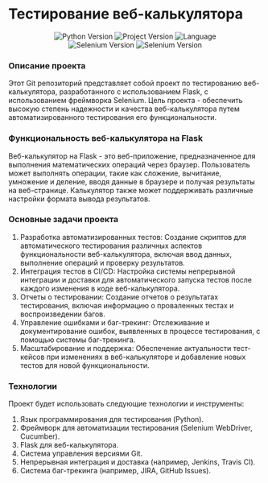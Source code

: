 # Тестирование веб-калькулятора

<p align="center">
   <img src="https://img.shields.io/badge/python-3.8-green" alt="Python Version">
   <img src="https://img.shields.io/badge/version-v1.0b-lightgrey" alt="Project Version">
   <img src="https://img.shields.io/badge/language-ru-blue" alt="Language">
  <br>
  <img src="https://img.shields.io/badge/selenium-4.17.2-green" alt="Selenium Version">
  <img src="https://img.shields.io/badge/flask-3.0.1-green" alt="Selenium Version">
</p>

### Описание проекта
Этот Git репозиторий представляет собой проект по тестированию веб-калькулятора, разработанного с использованием Flask, с использованием фреймворка Selenium. Цель проекта - обеспечить высокую степень надежности и качества веб-калькулятора путем автоматизированного тестирования его функциональности.

### Функциональность веб-калькулятора на Flask
Веб-калькулятор на Flask - это веб-приложение, предназначенное для выполнения математических операций через браузер. Пользователь может выполнять операции, такие как сложение, вычитание, умножение и деление, вводя данные в браузере и получая результаты на веб-странице. Калькулятор также может поддерживать различные настройки формата вывода результатов.

### Основные задачи проекта
1. Разработка автоматизированных тестов: Создание скриптов для автоматического тестирования различных аспектов функциональности веб-калькулятора, включая ввод данных, выполнение операций и проверку результатов.
2. Интеграция тестов в CI/CD: Настройка системы непрерывной интеграции и доставки для автоматического запуска тестов после каждого изменения в коде веб-калькулятора.
3. Отчеты о тестировании: Создание отчетов о результатах тестирования, включая информацию о проваленных тестах и воспроизведении багов.
4. Управление ошибками и баг-трекинг: Отслеживание и документирование ошибок, выявленных в процессе тестирования, с помощью системы баг-трекинга.
5. Масштабирование и поддержка: Обеспечение актуальности тест-кейсов при изменениях в веб-калькуляторе и добавление новых тестов для новой функциональности.

### Технологии
Проект будет использовать следующие технологии и инструменты:

1. Язык программирования для тестирования (Python).
2. Фреймворк для автоматизации тестирования (Selenium WebDriver, Cucumber).
3. Flask для веб-калькулятора.
4. Система управления версиями Git.
5. Непрерывная интеграция и доставка (например, Jenkins, Travis CI).
6. Система баг-трекинга (например, JIRA, GitHub Issues).
